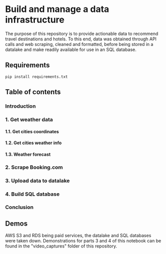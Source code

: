 # Build and manage a data infrastructure

The purpose of this repository is to provide actionable data to recommend travel destinations and hotels. To this end, data was obtained through API calls and web scraping, cleaned and formatted, before being stored in a datalake and make readily available for use in an SQL database.

## Requirements 
`pip install requirements.txt`

## Table of contents
### Introduction
### 1. Get weather data
####  1.1. Get cities coordinates
####  1.2. Get cities weather info
####  1.3. Weather forecast
### 2. Scrape Booking.com
### 3. Upload data to datalake
### 4. Build SQL database
### Conclusion

## Demos
AWS S3 and RDS being paid services, the datalake and SQL databases were taken down. 
Demonstrations for parts 3 and 4 of this notebook can be found in the "video_captures" folder of this repository.

